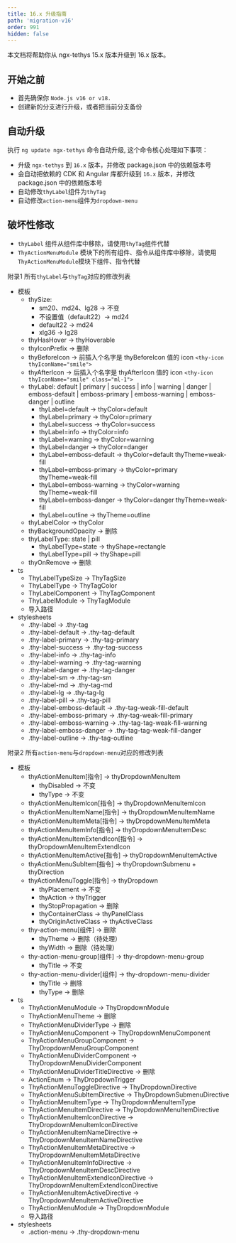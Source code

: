 ```yaml
---
title: 16.x 升级指南
path: 'migration-v16'
order: 991
hidden: false
---
```


<alert>本文档将帮助你从 ngx-tethys 15.x 版本升级到 16.x 版本。</alert>

## 开始之前

- 首先确保你 `Node.js v16 or v18.`
- 创建新的分支进行升级，或者把当前分支备份

## 自动升级
执行 `ng update ngx-tethys` 命令自动升级, 这个命令核心处理如下事项：
- 升级 `ngx-tethys` 到 `16.x` 版本，并修改 package.json 中的依赖版本号
- 会自动把依赖的 CDK 和 Angular 库都升级到 `16.x` 版本，并修改 package.json 中的依赖版本号
- 自动修改`thyLabel`组件为`thyTag`
- 自动修改`action-menu`组件为`dropdown-menu`

## 破坏性修改

- `thyLabel` 组件从组件库中移除，请使用`thyTag`组件代替
- `ThyActionMenuModule` 模块下的所有组件、指令从组件库中移除，请使用`ThyActionMenuModule`模块下组件、指令代替

<label type="info">附录1</label> 所有`thyLabel`与`thyTag`对应的修改列表


- 模板
   - thySize:
      - sm20、md24、lg28 -> 不变
      - 不设置值（default22）-> md24 
      - default22 -> md24
      - xlg36 -> lg28
   - thyHasHover -> thyHoverable
   - thyIconPrefix -> 删除
   - thyBeforeIcon -> 前插入个名字是 thyBeforeIcon 值的 icon  ```<thy-icon  thyIconName="smile">```
   - thyAfterIcon -> 后插入个名字是 thyAfterIcon 值的 icon  ```<thy-icon  thyIconName="smile" class="ml-1">```
   - thyLabel: default | primary | success | info | warning | danger  | emboss-default | emboss-primary | emboss-warning | emboss-danger | outline
      - thyLabel=default -> thyColor=default
      - thyLabel=primary -> thyColor=primary
      - thyLabel=success -> thyColor=success
      - thyLabel=info -> thyColor=info
      - thyLabel=warning -> thyColor=warning
      - thyLabel=danger -> thyColor=danger
      - thyLabel=emboss-default -> thyColor=default  thyTheme=weak-fill
      - thyLabel=emboss-primary -> thyColor=primary  thyTheme=weak-fill
      - thyLabel=emboss-warning -> thyColor=warning  thyTheme=weak-fill
      - thyLabel=emboss-danger -> thyColor=danger  thyTheme=weak-fill
      - thyLabel=outline -> thyTheme=outline 
   - thyLabelColor -> thyColor
   - thyBackgroundOpacity -> 删除
   - thyLabelType: state | pill
      - thyLabelType=state -> thyShape=rectangle
      - thyLabelType=pill -> thyShape=pill
   - thyOnRemove -> 删除
- ts
   - ThyLabelTypeSize -> ThyTagSize
   - ThyLabelType -> ThyTagColor
   - ThyLabelComponent -> ThyTagComponent
   - ThyLabelModule -> ThyTagModule
   - 导入路径
- stylesheets
   - .thy-label -> .thy-tag
   - .thy-label-default -> .thy-tag-default
   - .thy-label-primary -> .thy-tag-primary
   - .thy-label-success -> .thy-tag-success
   - .thy-label-info -> .thy-tag-info
   - .thy-label-warning -> .thy-tag-warning
   - .thy-label-danger -> .thy-tag-danger
   - .thy-label-sm -> .thy-tag-sm
   - .thy-label-md -> .thy-tag-md
   - .thy-label-lg -> .thy-tag-lg
   - .thy-label-pill -> .thy-tag-pill
   - .thy-label-emboss-default -> .thy-tag-weak-fill-default
   - .thy-label-emboss-primary -> .thy-tag-weak-fill-primary
   - .thy-label-emboss-warning -> .thy-tag-tag-weak-fill-warning
   - .thy-label-emboss-danger -> .thy-tag-tag-weak-fill-danger
   - .thy-label-outline -> .thy-tag-outline

<label type="info">附录2</label> 所有`action-menu`与`dropdown-menu`对应的修改列表

- 模板
   - thyActionMenuItem[指令] -> thyDropdownMenuItem
      - thyDisabled -> 不变
      - thyType -> 不变
   - thyActionMenuItemIcon[指令] -> thyDropdownMenuItemIcon
   - thyActionMenuItemName[指令] -> thyDropdownMenuItemName
   - thyActionMenuItemMeta[指令] -> thyDropdownMenuItemMeta
   - thyActionMenuItemInfo[指令] -> thyDropdownMenuItemDesc
   - thyActionMenuItemExtendIcon[指令] -> thyDropdownMenuItemExtendIcon
   - thyActionMenuItemActive[指令] -> thyDropdownMenuItemActive
   - thyActionMenuSubItem[指令] -> thyDropdownSubmenu + thyDirection
   - thyActionMenuToggle[指令] -> thyDropdown
      - thyPlacement -> 不变
      - thyAction -> thyTrigger
      - thyStopPropagation -> 删除
      - thyContainerClass -> thyPanelClass
      - thyOriginActiveClass -> thyActiveClass
   - thy-action-menu[组件] -> 删除
      - thyTheme -> 删除（待处理）
      - thyWidth -> 删除（待处理）
   - thy-action-menu-group[组件] -> thy-dropdown-menu-group
      - thyTitle -> 不变
   - thy-action-menu-divider[组件] -> thy-dropdown-menu-divider
      - thyTitle -> 删除
      - thyType -> 删除
- ts
   - ThyActionMenuModule -> ThyDropdownModule
   - ThyActionMenuTheme -> 删除
   - ThyActionMenuDividerType -> 删除
   - ThyActionMenuComponent -> ThyDropdownMenuComponent
   - ThyActionMenuGroupComponent -> ThyDropdownMenuGroupComponent
   - ThyActionMenuDividerComponent -> ThyDropdownMenuDividerComponent
   - ThyActionMenuDividerTitleDirective -> 删除
   - ActionEnum -> ThyDropdownTrigger
   - ThyActionMenuToggleDirective -> ThyDropdownDirective
   - ThyActionMenuSubItemDirective -> ThyDropdownSubmenuDirective
   - ThyActionMenuItemType -> ThyDropdownMenuItemType
   - ThyActionMenuItemDirective -> ThyDropdownMenuItemDirective
   - ThyActionMenuItemIconDirective -> ThyDropdownMenuItemIconDirective
   - ThyActionMenuItemNameDirective -> ThyDropdownMenuItemNameDirective
   - ThyActionMenuItemMetaDirective -> ThyDropdownMenuItemMetaDirective
   - ThyActionMenuItemInfoDirective -> ThyDropdownMenuItemDescDirective
   - ThyActionMenuItemExtendIconDirective -> ThyDropdownMenuItemExtendIconDirective
   - ThyActionMenuItemActiveDirective -> ThyDropdownMenuItemActiveDirective
   - ThyActionMenuModule -> ThyDropdownModule
   - 导入路径
- stylesheets
   - .action-menu -> .thy-dropdown-menu
